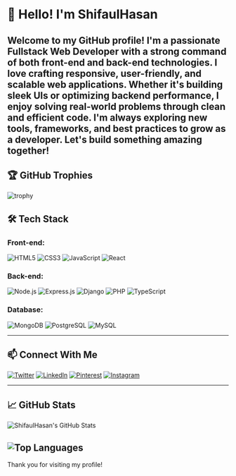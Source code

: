 # 👋 Hello! I'm ShifaulHasan

Welcome to my GitHub profile!
I'm a passionate Fullstack Web Developer with a strong command of both front-end and back-end technologies. I love crafting responsive, user-friendly, and scalable web applications. Whether it's building sleek UIs or optimizing backend performance, I enjoy solving real-world problems through clean and efficient code. I'm always exploring new tools, frameworks, and best practices to grow as a developer. Let's build something amazing together!
---
## 🏆 GitHub Trophies

![trophy](https://github-profile-trophy.vercel.app/?username=ShifaulHasan&theme=onedark&no-frame=true&column=7)

## 🛠 Tech Stack

### Front-end:
![HTML5](https://img.shields.io/badge/-HTML5-E34F26?style=flat&logo=html5&logoColor=white)
![CSS3](https://img.shields.io/badge/-CSS3-1572B6?style=flat&logo=css3)
![JavaScript](https://img.shields.io/badge/-JavaScript-F7DF1E?style=flat&logo=javascript&logoColor=black)
![React](https://img.shields.io/badge/-React-61DAFB?style=flat&logo=react)

### Back-end:
![Node.js](https://img.shields.io/badge/-Node.js-339933?style=flat&logo=node.js)
![Express.js](https://img.shields.io/badge/-Express.js-000000?style=flat&logo=express)
![Django](https://img.shields.io/badge/-Django-092E20?style=flat&logo=django)
![PHP](https://img.shields.io/badge/-PHP-777BB4?style=flat&logo=php)
![TypeScript](https://img.shields.io/badge/-TypeScript-3178C6?style=flat&logo=typescript)

### Database:
![MongoDB](https://img.shields.io/badge/-MongoDB-47A248?style=flat&logo=mongodb)
![PostgreSQL](https://img.shields.io/badge/-PostgreSQL-336791?style=flat&logo=postgresql)
![MySQL](https://img.shields.io/badge/-MySQL-4479A1?style=flat&logo=mysql)

---

## 📫 Connect With Me

[![Twitter]([https://img.shields.io/badge/Twitter-1DA1F2?style=flat&logo=twitter&logoColor=white)](https://twitter.com](https://x.com/ShTaship?t=bldxTgRCNSzPMb-2MNQ6Jg&s=09))
[![LinkedIn]([https://img.shields.io/badge/LinkedIn-0077B5?style=flat&logo=linkedin&logoColor=white)](https://linkedin.com](https://www.linkedin.com/in/md-shifaul-hasan-3a4095203))
[![Pinterest]([https://img.shields.io/badge/Pinterest-E60023?style=flat&logo=pinterest&logoColor=white)](https://pinterest.com](https://pin.it/1FLGKJS))
[![Instagram]([https://img.shields.io/badge/Instagram-E4405F?style=flat&logo=instagram&logoColor=white)](https://instagram.com](https://www.instagram.com/sh_taship/))

---

## 📈 GitHub Stats

![ShifaulHasan's GitHub Stats](https://github-readme-stats.vercel.app/api?username=ShifaulHasan&show_icons=true&theme=radical)

![Top Languages](https://github-readme-stats.vercel.app/api/top-langs/?username=ShifaulHasan&layout=compact&theme=radical)
---

Thank you for visiting my profile!

<!--
**ShifaulHasan/ShifaulHasan** is a ✨ _special_ ✨ repository because its `README.md` (this file) appears on your GitHub profile.

Here are some ideas to get you started:

- 🔭 I’m currently working on ...
- 🌱 I’m currently learning ...
- 👯 I’m looking to collaborate on ...
- 🤔 I’m looking for help with ...
- 💬 Ask me about ...
- 📫 How to reach me: ...
- 😄 Pronouns: ...
- ⚡ Fun fact: ...
-->

